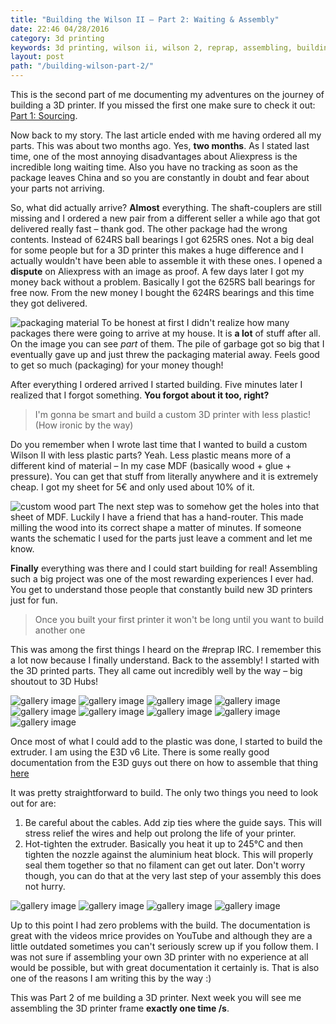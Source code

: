 ```yaml
---
title: "Building the Wilson II – Part 2: Waiting & Assembly"
date: 22:46 04/28/2016
category: 3d printing
keywords: 3d printing, wilson ii, wilson 2, reprap, assembling, building 
layout: post
path: "/building-wilson-part-2/"
---
```


This is the second part of me documenting my adventures on the journey of building a 3D printer. If you missed the first one make sure to check it out: [Part 1: Sourcing](/building-wilson-part-1/).

Now back to my story. The last article ended with me having ordered all my parts. This was about two months ago. Yes, **two months**. As I stated last time, one of the most annoying disadvantages about Aliexpress is the incredible long waiting time. Also you have no tracking as soon as the package leaves China and so you are constantly in doubt and fear about your parts not arriving.

So, what did actually arrive? **Almost** everything. The shaft-couplers are still missing and I ordered a new pair from a different seller a while ago that got delivered really fast – thank god. The other package had the wrong contents. Instead of 624RS ball bearings I got 625RS ones. Not a big deal for some people but for a 3D printer this makes a huge difference and I actually wouldn't have been able to assemble it with these ones. I opened a **dispute** on Aliexpress with an image as proof. A few days later I got my money back without a problem. Basically I got the 625RS ball bearings for free now. From the new money I bought the 624RS bearings and this time they got delivered.

![packaging material](inline1.jpg?resize=500)
To be honest at first I didn't realize how many packages there were going to arrive at my house. It is **a lot** of stuff after all. On the image you can see *part* of them. The pile of garbage got so big that I eventually gave up and just threw the packaging material away. Feels good to get so much (packaging) for your money though!

After everything I ordered arrived I started building. Five minutes later I realized that I forgot something. **You forgot about it too, right?**

> I'm gonna be smart and build a custom 3D printer with less plastic! (How ironic by the way)

Do you remember when I wrote last time that I wanted to build a custom Wilson II with less plastic parts? Yeah. Less plastic means more of a different kind of material – In my case MDF (basically wood + glue + pressure). You can get that stuff from literally anywhere and it is extremely cheap. I got my sheet for 5€ and only used about 10% of it.

![custom wood part](inline2.jpg?resize=500)
The next step was to somehow get the holes into that sheet of MDF. Luckily I have a friend that has a hand-router. This made milling the wood into its correct shape a matter of minutes. If someone wants the schematic I used for the parts just leave a comment and let me know.

**Finally** everything was there and I could start building for real! Assembling such a big project was one of the most rewarding experiences I ever had. You get to understand those people that constantly build new 3D printers just for fun.

> Once you built your first printer it won't be long until you want to build another one

This was among the first things I heard on the #reprap IRC. I remember this a lot now because I finally understand. Back to the assembly! I started with the 3D printed parts. They all came out incredibly well by the way – big shoutout to 3D Hubs!

![gallery image](gallery1.jpg?lightbox=1024&resize=225)
![gallery image](gallery2.jpg?lightbox=1024&resize=225)
![gallery image](gallery3.jpg?lightbox=1024&resize=225)
![gallery image](gallery4.jpg?lightbox=1024&resize=225)
![gallery image](gallery5.jpg?lightbox=1024&resize=225)
![gallery image](gallery6.jpg?lightbox=1024&resize=225)
![gallery image](gallery7.jpg?lightbox=1024&resize=225)
![gallery image](gallery8.jpg?lightbox=1024&resize=225)
![gallery image](gallery9.jpg?lightbox=1024&resize=225)

Once most of what I could add to the plastic was done, I started to build the extruder. I am using the E3D v6 Lite. There is some really good documentation from the E3D guys out there on how to assemble that thing [here](http://wiki.e3d-online.com/wiki/E3D-Lite6_Assembly)

It was pretty straightforward to build. The only two things you need to look out for are:
1. Be careful about the cables. Add zip ties where the guide says. This will stress relief the wires and help out prolong the life of your printer.
2. Hot-tighten the extruder. Basically you heat it up to 245°C and then tighten the nozzle against the aluminium heat block. This will properly seal them together so that no filament can get out later. Don't worry though, you can do that at the very last step of your assembly this does not hurry.

![gallery image](gallery10.jpg?lightbox=1024&resize=165)
![gallery image](gallery11.jpg?lightbox=1024&resize=165)
![gallery image](gallery12.jpg?lightbox=1024&resize=165)
![gallery image](gallery13.jpg?lightbox=1024&resize=165)

Up to this point I had zero problems with the build. The documentation is great with the videos mrice provides on YouTube and although they are a little outdated sometimes you can't seriously screw up if you follow them. I was not sure if assembling your own 3D printer with no experience at all would be possible, but with great documentation it certainly is. That is also one of the reasons I am writing this by the way :)

This was Part 2 of me building a 3D printer. Next week you will see me assembling the 3D printer frame **exactly one time /s**.

